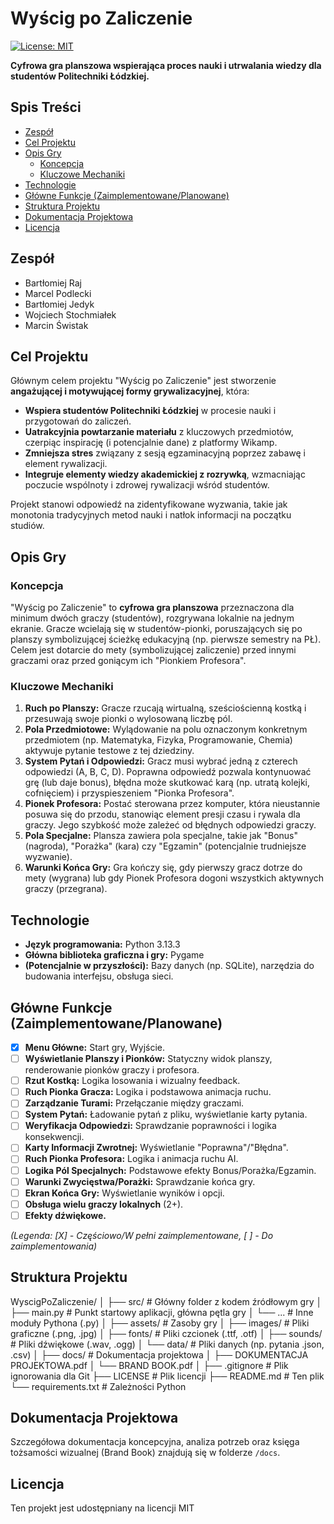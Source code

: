 # Wyścig po Zaliczenie

[![License: MIT](https://img.shields.io/badge/License-MIT-yellow.svg)](https://opensource.org/licenses/MIT) <!-- Możesz zmienić lub usunąć licencję -->

**Cyfrowa gra planszowa wspierająca proces nauki i utrwalania wiedzy dla studentów Politechniki Łódzkiej.**

<!-- Opcjonalnie: Krótki screenshot lub GIF pokazujący grę -->
<!-- ![Gameplay Screenshot](link_do_obrazka.png) -->

## Spis Treści

*   [Zespół](#zespół)
*   [Cel Projektu](#cel-projektu)
*   [Opis Gry](#opis-gry)
    *   [Koncepcja](#koncepcja)
    *   [Kluczowe Mechaniki](#kluczowe-mechaniki)
*   [Technologie](#technologie)
*   [Główne Funkcje (Zaimplementowane/Planowane)](#główne-funkcje-zaimplementowaneplanowane)
*   [Struktura Projektu](#struktura-projektu)
*   [Dokumentacja Projektowa](#dokumentacja-projektowa)
*   [Licencja](#licencja)

## Zespół

*   Bartłomiej Raj
*   Marcel Podlecki
*   Bartłomiej Jedyk
*   Wojciech Stochmiałek
*   Marcin Świstak

## Cel Projektu

Głównym celem projektu "Wyścig po Zaliczenie" jest stworzenie **angażującej i motywującej formy grywalizacyjnej**, która:

*   **Wspiera studentów Politechniki Łódzkiej** w procesie nauki i przygotowań do zaliczeń.
*   **Uatrakcyjnia powtarzanie materiału** z kluczowych przedmiotów, czerpiąc inspirację (i potencjalnie dane) z platformy Wikamp.
*   **Zmniejsza stres** związany z sesją egzaminacyjną poprzez zabawę i element rywalizacji.
*   **Integruje elementy wiedzy akademickiej z rozrywką**, wzmacniając poczucie wspólnoty i zdrowej rywalizacji wśród studentów.

Projekt stanowi odpowiedź na zidentyfikowane wyzwania, takie jak monotonia tradycyjnych metod nauki i natłok informacji na początku studiów.

## Opis Gry

### Koncepcja

"Wyścig po Zaliczenie" to **cyfrowa gra planszowa** przeznaczona dla minimum dwóch graczy (studentów), rozgrywana lokalnie na jednym ekranie. Gracze wcielają się w studentów-pionki, poruszających się po planszy symbolizującej ścieżkę edukacyjną (np. pierwsze semestry na PŁ). Celem jest dotarcie do mety (symbolizującej zaliczenie) przed innymi graczami oraz przed goniącym ich "Pionkiem Profesora".

### Kluczowe Mechaniki

1.  **Ruch po Planszy:** Gracze rzucają wirtualną, sześciościenną kostką i przesuwają swoje pionki o wylosowaną liczbę pól.
2.  **Pola Przedmiotowe:** Wylądowanie na polu oznaczonym konkretnym przedmiotem (np. Matematyka, Fizyka, Programowanie, Chemia) aktywuje pytanie testowe z tej dziedziny.
3.  **System Pytań i Odpowiedzi:** Gracz musi wybrać jedną z czterech odpowiedzi (A, B, C, D). Poprawna odpowiedź pozwala kontynuować grę (lub daje bonus), błędna może skutkować karą (np. utratą kolejki, cofnięciem) i przyspieszeniem "Pionka Profesora".
4.  **Pionek Profesora:** Postać sterowana przez komputer, która nieustannie posuwa się do przodu, stanowiąc element presji czasu i rywala dla graczy. Jego szybkość może zależeć od błędnych odpowiedzi graczy.
5.  **Pola Specjalne:** Plansza zawiera pola specjalne, takie jak "Bonus" (nagroda), "Porażka" (kara) czy "Egzamin" (potencjalnie trudniejsze wyzwanie).
6.  **Warunki Końca Gry:** Gra kończy się, gdy pierwszy gracz dotrze do mety (wygrana) lub gdy Pionek Profesora dogoni wszystkich aktywnych graczy (przegrana).

## Technologie

*   **Język programowania:** Python 3.13.3
*   **Główna biblioteka graficzna i gry:** Pygame
*   **(Potencjalnie w przyszłości):** Bazy danych (np. SQLite), narzędzia do budowania interfejsu, obsługa sieci.

## Główne Funkcje (Zaimplementowane/Planowane)

*   [X] **Menu Główne:** Start gry, Wyjście.
*   [ ] **Wyświetlanie Planszy i Pionków:** Statyczny widok planszy, renderowanie pionków graczy i profesora.
*   [ ] **Rzut Kostką:** Logika losowania i wizualny feedback.
*   [ ] **Ruch Pionka Gracza:** Logika i podstawowa animacja ruchu.
*   [ ] **Zarządzanie Turami:** Przełączanie między graczami.
*   [ ] **System Pytań:** Ładowanie pytań z pliku, wyświetlanie karty pytania.
*   [ ] **Weryfikacja Odpowiedzi:** Sprawdzanie poprawności i logika konsekwencji.
*   [ ] **Karty Informacji Zwrotnej:** Wyświetlanie "Poprawna"/"Błędna".
*   [ ] **Ruch Pionka Profesora:** Logika i animacja ruchu AI.
*   [ ] **Logika Pól Specjalnych:** Podstawowe efekty Bonus/Porażka/Egzamin.
*   [ ] **Warunki Zwycięstwa/Porażki:** Sprawdzanie końca gry.
*   [ ] **Ekran Końca Gry:** Wyświetlanie wyników i opcji.
*   [ ] **Obsługa wielu graczy lokalnych** (2+).
*   [ ] **Efekty dźwiękowe.**

*(Legenda: [X] - Częściowo/W pełni zaimplementowane, [ ] - Do zaimplementowania)*

## Struktura Projektu

WyscigPoZaliczenie/
│
├── src/                     # Główny folder z kodem źródłowym gry
│   ├── main.py              # Punkt startowy aplikacji, główna pętla gry
│   └── ...                  # Inne moduły Pythona (.py)
│
├── assets/                  # Zasoby gry
│   ├── images/              # Pliki graficzne (.png, .jpg)
│   ├── fonts/               # Pliki czcionek (.ttf, .otf)
│   ├── sounds/              # Pliki dźwiękowe (.wav, .ogg)
│   └── data/                # Pliki danych (np. pytania .json, .csv)
│
├── docs/                    # Dokumentacja projektowa
│   ├── DOKUMENTACJA PROJEKTOWA.pdf
│   └── BRAND BOOK.pdf
│
├── .gitignore               # Plik ignorowania dla Git
├── LICENSE                  # Plik licencji
├── README.md                # Ten plik
└── requirements.txt         # Zależności Python 

## Dokumentacja Projektowa

Szczegółowa dokumentacja koncepcyjna, analiza potrzeb oraz księga tożsamości wizualnej (Brand Book) znajdują się w folderze `/docs`.

## Licencja

Ten projekt jest udostępniany na licencji MIT
